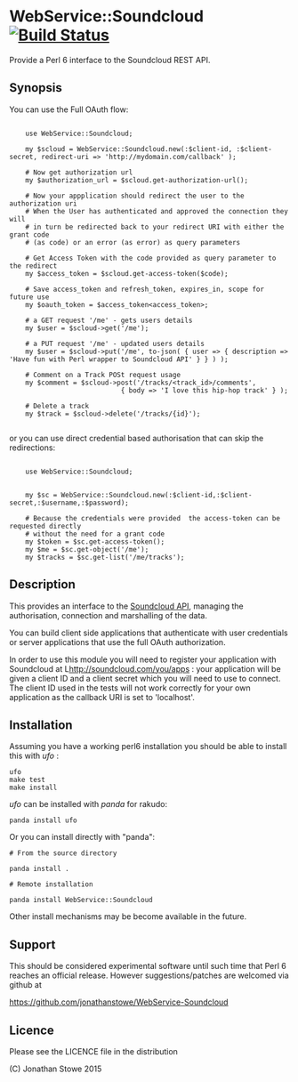# WebService::Soundcloud [![Build Status](https://travis-ci.org/jonathanstowe/WebService-Soundcloud.svg?branch=master)](https://travis-ci.org/jonathanstowe/WebService-Soundcloud)

Provide a Perl 6 interface to the Soundcloud REST API.

## Synopsis

You can use the Full OAuth flow:

```

    use WebService::Soundcloud;
    
    my $scloud = WebService::Soundcloud.new(:$client-id, :$client-secret, redirect-uri => 'http://mydomain.com/callback' );
    
    # Now get authorization url
    my $authorization_url = $scloud.get-authorization-url();
    
    # Now your appplication should redirect the user to the authorization uri
    # When the User has authenticated and approved the connection they will
    # in turn be redirected back to your redirect URI with either the grant code
    # (as code) or an error (as error) as query parameters
    
    # Get Access Token with the code provided as query parameter to the redirect
    my $access_token = $scloud.get-access-token($code);
    
    # Save access_token and refresh_token, expires_in, scope for future use
    my $oauth_token = $access_token<access_token>;
    
    # a GET request '/me' - gets users details
    my $user = $scloud->get('/me');
    
    # a PUT request '/me' - updated users details
    my $user = $scloud->put('/me', to-json( { user => { description => 'Have fun with Perl wrapper to Soundcloud API' } } ) );
                
    # Comment on a Track POSt request usage
    my $comment = $scloud->post('/tracks/<track_id>/comments', 
                            { body => 'I love this hip-hop track' } );
    
    # Delete a track
    my $track = $scloud->delete('/tracks/{id}');
    
```

or you can use direct credential based authorisation that can skip the redirections:

```

    use WebService::Soundcloud;


    my $sc = WebService::Soundcloud.new(:$client-id,:$client-secret,:$username,:$password);

    # Because the credentials were provided  the access-token can be requested directly
    # without the need for a grant code
    my $token = $sc.get-access-token();
    my $me = $sc.get-object('/me');
    my $tracks = $sc.get-list('/me/tracks');

```


## Description

This provides an interface to the [Soundcloud
API](https://developers.soundcloud.com/docs/api/reference), managing
the authorisation, connection and marshalling of the data.

You can build client side applications that authenticate with user
credentials or server applications that use the full OAuth authorization.

In order to use this module you will need to register your application
with Soundcloud at L<http://soundcloud.com/you/apps> : your application will
be given a client ID and a client secret which you will need to use to
connect. The client ID used in the tests will not work correctly for your
own application as the callback URI is set to 'localhost'.

## Installation

Assuming you have a working perl6 installation you should be able to
install this with *ufo* :

    ufo
    make test
    make install

*ufo* can be installed with *panda* for rakudo:

    panda install ufo

Or you can install directly with "panda":

    # From the source directory
   
    panda install .

    # Remote installation

    panda install WebService::Soundcloud

Other install mechanisms may be become available in the future.

## Support

This should be considered experimental software until such time that
Perl 6 reaches an official release.  However suggestions/patches are
welcomed via github at

   https://github.com/jonathanstowe/WebService-Soundcloud

## Licence

Please see the LICENCE file in the distribution

(C) Jonathan Stowe 2015




